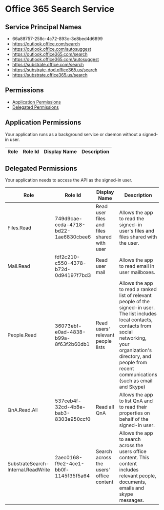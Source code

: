 # Office 365 Search Service
## Service Principal Names
- 66a88757-258c-4c72-893c-3e8bed4d6899
- https://outlook.office.com/search
- https://outlook.office.com/autosuggest
- https://outlook.office365.com/search
- https://outlook.office365.com/autosuggest
- https://substrate.office.com/search
- https://substrate-dod.office365.us/search
- https://substrate.office365.us/search

 ## Permissions
- [Application Permissions](#application-permissions)
- [Delegated Permissions](#delegated-permissions)

## Application Permissions
Your application runs as a background service or daemon without a signed-in user.

| Role | Role Id | Display Name | Description |
|---|---|---|---|

## Delegated Permissions
Your application needs to access the API as the signed-in user. 

| Role | Role Id | Display Name | Description |
|---|---|---|---|
| Files.Read | 749d9cae-ceda-4718-bd22-1ae6830cbee6 | Read user files and files shared with user | Allows the app to read the signed-in user's files and files shared with the user. |
| Mail.Read | fdf2c210-c550-4378-b72d-0d94197f7bd3 | Read user mail | Allows the app to read email in user mailboxes. |
| People.Read | 36073ebf-e0ad-4838-b99a-8f63f2b60db1 | Read users' relevant people lists | Allows the app to read a ranked list of relevant people of the signed-in user. The list includes local contacts, contacts from social networking, your organization's directory, and people from recent communications (such as email and Skype) |
| QnA.Read.All | 537ceb4f-32cd-4b8e-bab3-8303e950ccf0 | Read all QnA | Allows the app to list QnA and to read their properties on behalf of the signed-in user.  |
| SubstrateSearch-Internal.ReadWrite | 2aec0168-f9e2-4ce1-bb0f-1145f35f5a64 | Search across the users' office content | Allows the app to search across the users office content. This content includes relevant people, documents, emails and skype messages. |

